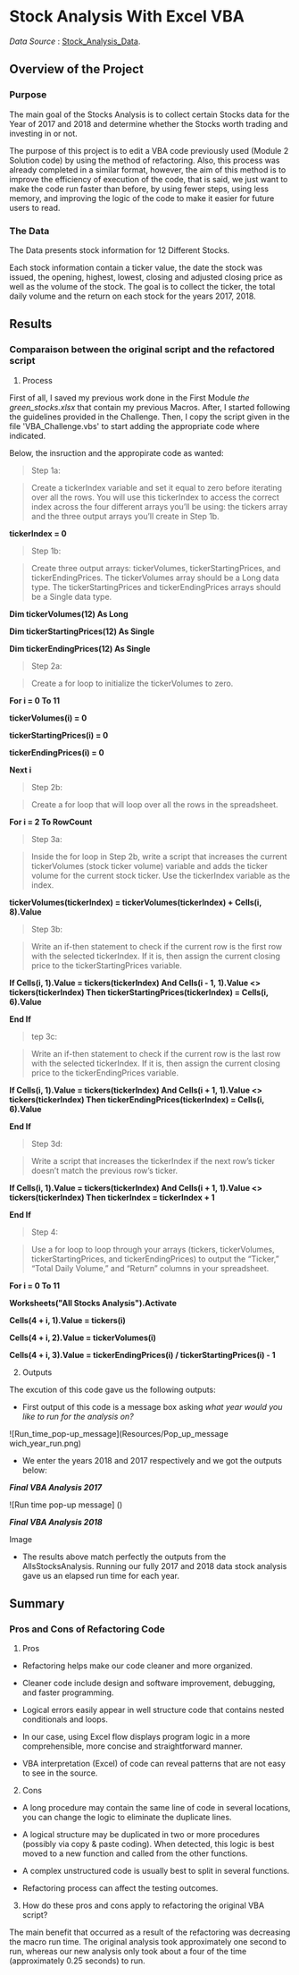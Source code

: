 # Stock Analysis With Excel VBA

*Data Source* :  [Stock_Analysis_Data](/VBA_Challenge.xlsm).

## Overview of the Project

### Purpose 

The main goal of the Stocks Analysis is to collect certain Stocks data for the Year of 2017 and 2018 and determine whether the Stocks worth trading and investing in or not.

The purpose of this project is to edit a VBA code previously used (Module 2 Solution code) by using the method of refactoring. Also, this process was already completed in a similar format, however, the aim of this method is to improve the efficiency of execution of the code, that is said, we just want to make the code run faster than before, by using fewer steps, using less memory, and improving the logic of the code to make it easier for future users to read.

### The Data

The Data presents stock information for 12 Different Stocks.

Each stock information contain a ticker value, the date the stock was issued, the opening, highest, lowest, closing and adjusted closing price as well as the volume of the stock. The goal is to collect the ticker, the total daily volume and the return on each stock for the years 2017, 2018.

## Results

### Comparaison between the original script and the refactored script

1. Process

First of all, I saved my previous work done in the First Module *the green_stocks.xlsx* that contain my previous Macros. After, I started following the guidelines provided in the Challenge.
Then, I copy the script given in the file 'VBA_Challenge.vbs' to start adding the appropriate code where indicated.

 Below, the insruction and the appropirate code as wanted:
 
 > Step 1a:
 
 > Create a tickerIndex variable and set it equal to zero before iterating over all the rows. You will use this tickerIndex to access the correct index across the four different arrays you’ll be using: the tickers array and the three output arrays you’ll create in Step 1b.
 
 **tickerIndex = 0**
 
 > Step 1b:

> Create three output arrays: tickerVolumes, tickerStartingPrices, and tickerEndingPrices.
The tickerVolumes array should be a Long data type.
The tickerStartingPrices and tickerEndingPrices arrays should be a Single data type.

**Dim tickerVolumes(12) As Long**

**Dim tickerStartingPrices(12) As Single**
  
**Dim tickerEndingPrices(12) As Single**

> Step 2a:

> Create a for loop to initialize the tickerVolumes to zero. 

**For i = 0 To 11**

**tickerVolumes(i) = 0**

**tickerStartingPrices(i) = 0**

**tickerEndingPrices(i) = 0**

**Next i**

> Step 2b:

> Create a for loop that will loop over all the rows in the spreadsheet.

**For i = 2 To RowCount**

> Step 3a:

> Inside the for loop in Step 2b, write a script that increases the current tickerVolumes (stock ticker volume) variable and adds the ticker volume for the current stock ticker.
Use the tickerIndex variable as the index.

**tickerVolumes(tickerIndex) = tickerVolumes(tickerIndex) + Cells(i, 8).Value**

> Step 3b:

> Write an if-then statement to check if the current row is the first row with the selected tickerIndex. If it is, then assign the current closing price to the tickerStartingPrices variable.

**If Cells(i, 1).Value = tickers(tickerIndex) And Cells(i - 1, 1).Value <> tickers(tickerIndex) Then
            tickerStartingPrices(tickerIndex) = Cells(i, 6).Value**
            
  **End If**

> tep 3c:

> Write an if-then statement to check if the current row is the last row with the selected tickerIndex. If it is, then assign the current closing price to the tickerEndingPrices variable.
  
**If Cells(i, 1).Value = tickers(tickerIndex) And Cells(i + 1, 1).Value <> tickers(tickerIndex) Then
            tickerEndingPrices(tickerIndex) = Cells(i, 6).Value**
        
 **End If**
 
> Step 3d:

> Write a script that increases the tickerIndex if the next row’s ticker doesn’t match the previous row’s ticker.

**If Cells(i, 1).Value = tickers(tickerIndex) And Cells(i + 1, 1).Value <> tickers(tickerIndex) Then
                tickerIndex = tickerIndex + 1**
                
**End If**

> Step 4:

> Use a for loop to loop through your arrays (tickers, tickerVolumes, tickerStartingPrices, and tickerEndingPrices) to output the “Ticker,” “Total Daily Volume,” and “Return” columns in your spreadsheet.

 **For i = 0 To 11**
        
 **Worksheets("All Stocks Analysis").Activate**
 
**Cells(4 + i, 1).Value = tickers(i)**

**Cells(4 + i, 2).Value = tickerVolumes(i)**

**Cells(4 + i, 3).Value = tickerEndingPrices(i) / tickerStartingPrices(i) - 1**
        
 
 2. Outputs
 
 The excution of this code gave us the following outputs:
 
  - First output of this code is a message box asking *what year would you like to run for the analysis on?* 
 
![Run_time_pop-up_message](Resources/Pop_up_message wich_year_run.png)

 - We enter the years 2018 and 2017 respectively and we got the outputs below:

***Final VBA Analysis 2017***

![Run time pop-up message] ()

***Final VBA Analysis 2018***

Image

 - The results above match perfectly the outputs from the AllsStocksAnalysis. Running our fully 2017 and 2018 data stock analysis gave us an elapsed run time for each year.


## Summary

### Pros and Cons of Refactoring Code

1. Pros

 - Refactoring helps make our code cleaner and more organized.
 
 - Cleaner code include design and software improvement, debugging, and faster programming.
 
 - Logical errors easily appear in well structure code that contains nested conditionals and loops.
 
 - In our case, using Excel flow displays program logic in a more comprehensible, more concise and straightforward  manner.
 
 - VBA interpretation (Excel) of code can reveal patterns that are not easy to see in the source.
 
2. Cons

 - A long procedure may contain the same line of code in several locations, you can change the logic to eliminate the duplicate lines.
 
 - A logical structure may be duplicated in two or more procedures (possibly via copy & paste coding). When detected, this logic is best moved to a new function and called from the other functions.
 
 - A complex unstructured code is usually best to split in several functions.
 
 - Refactoring process can affect the testing outcomes.
 
3. How do these pros and cons apply to refactoring the original VBA script?

The main benefit that occurred as a result of the refactoring was decreasing the macro run time. The original analysis took approximately one second to run, whereas our new analysis only took about a four of the time (approximately 0.25 seconds) to run.



        

